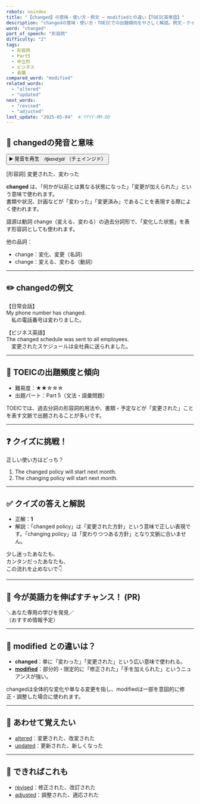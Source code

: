 ```yaml
---
robots: noindex
title: "【changed】の意味・使い方・例文 ― modifiedとの違い【TOEIC英単語】"
description: "changedの意味・使い方・TOEICでの出題傾向をやさしく解説。例文・クイズ付きでmodifiedとの違いもわかりやすく学べます。"
word: "changed"
part_of_speech: "形容詞"
difficulty: "2"
tags:
  - 形容詞
  - Part5
  - 中立的
  - ビジネス
  - 会議
compared_word: "modified"
related_words:
  - "altered"
  - "updated"
next_words:
  - "revised"
  - "adjusted"
last_update: "2025-05-04"  # YYYY-MM-DD
---
```


## 🔰 changedの発音と意味

<button class="play-audio" onclick="playTTS('changed')">
  <span class="play-audio-main">
    ▶️ 発音を再生　/tʃeɪndʒd/
  </span>
  <span class="play-audio-sub">
    （チェインジド）
  </span>
</button>

[形容詞] 変更された、変わった

**changed** は、「何かが以前とは異なる状態になった」「変更が加えられた」という意味で使われます。  
書類や状況、計画などが「変わった」「変更済み」であることを表現する際によく使われます。

語源は動詞 change（変える、変わる）の過去分詞形で、「変化した状態」を表す形容詞としても使われます。

他の品詞：  
- change：変化、変更（名詞）
- change：変える、変わる（動詞）

---

## ✏️ changedの例文

【日常会話】  
My phone number has changed.  
　私の電話番号は変わりました。

【ビジネス英語】  
The changed schedule was sent to all employees.  
　変更されたスケジュールは全社員に送られました。

---

## 🎯 TOEICの出題頻度と傾向

- 難易度：★★☆☆☆
- 出題パート：Part 5（文法・語彙問題）

TOEICでは、過去分詞の形容詞的用法や、書類・予定などが「変更された」ことを表す文脈で出題されることが多いです。

---

## ❓ クイズに挑戦！

正しい使い方はどっち？

1. The changed policy will start next month.  
2. The changing policy will start next month.

---

## ✅ クイズの答えと解説

- 正解：**1**
- 解説：「changed policy」は「変更された方針」という意味で正しい表現です。「changing policy」は「変わりつつある方針」となり文脈に合いません。

少し迷ったあなたも、  
カンタンだったあなたも、  
この流れを止めないで👇️

---

## 🚀 今が英語力を伸ばすチャンス！ (PR)

<div class="info-center">
＼あなた専用の学びを発見／<br>  
（おすすめ情報予定）
</div>

---

## 🤔  modified との違いは？

- **changed**：単に「変わった」「変更された」という広い意味で使われる。
- **[modified](/word/modified/)**：部分的・限定的に「修正された」「手を加えられた」というニュアンスが強い。

changedは全体的な変化や単なる変更を指し、modifiedは一部を意図的に修正・調整した場合に使われます。

---

## 🧩 あわせて覚えたい

- [altered](/word/altered/)：変更された、改変された
- [updated](/word/updated/)：更新された、新しくなった

---

## 📖 できればこれも

- [revised](/word/revised/)：修正された、改訂された
- [adjusted](/word/adjusted/)：調整された、適応された

<!-- cvid: aid36_bid22 -->

